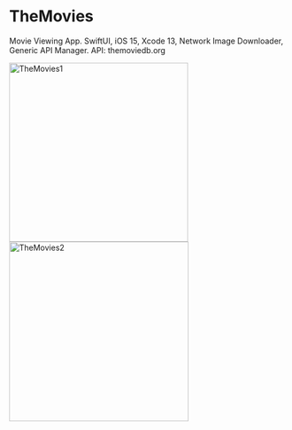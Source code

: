 # TheMovies
Movie Viewing App. SwiftUI, iOS 15, Xcode 13, Network Image Downloader, Generic API Manager. API: themoviedb.org

<img width="323" alt="TheMovies1" src="https://user-images.githubusercontent.com/74114011/165504708-ce5f2874-e7a2-469c-b688-bbef7761a893.png">
<img width="324" alt="TheMovies2" src="https://user-images.githubusercontent.com/74114011/165504718-5b09a789-1c71-4093-8b09-f38ff4622ea0.png">
